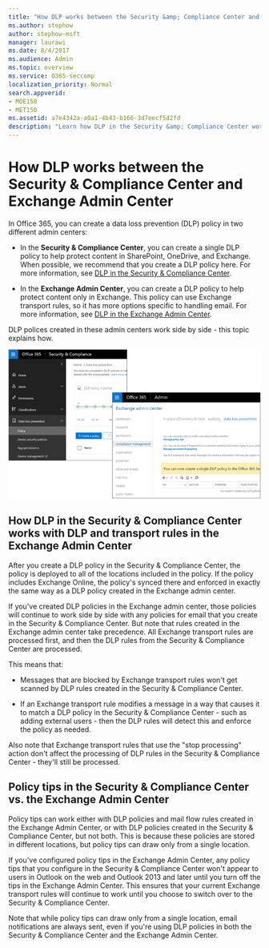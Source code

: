 ```yaml
---
title: "How DLP works between the Security &amp; Compliance Center and Exchange Admin Center"
ms.author: stephow
author: stephow-msft
manager: laurawi
ms.date: 8/4/2017
ms.audience: Admin
ms.topic: overview
ms.service: O365-seccomp
localization_priority: Normal
search.appverid: 
- MOE150
- MET150
ms.assetid: a7e4342a-a0a1-4b43-b166-3d7eecf5d2fd
description: "Learn how DLP in the Security &amp; Compliance Center works with DLP and transport rules in the Exchange Admin Center."
---
```


# How DLP works between the Security &amp; Compliance Center and Exchange Admin Center

In Office 365, you can create a data loss prevention (DLP) policy in two different admin centers:
  
- In the **Security &amp; Compliance Center**, you can create a single DLP policy to help protect content in SharePoint, OneDrive, and Exchange. When possible, we recommend that you create a DLP policy here. For more information, see [DLP in the Security &amp; Compliance Center](data-loss-prevention-policies.md).
    
- In the **Exchange Admin Center**, you can create a DLP policy to help protect content only in Exchange. This policy can use Exchange transport rules, so it has more options specific to handling email. For more information, see [DLP in the Exchange Admin Center](https://go.microsoft.com/fwlink/?linkid=852311).
    
DLP polices created in these admin centers work side by side - this topic explains how.
  
![DLP pages in Security and Compliance Center and Exchange Admin Center](media/d3eaa7e7-3b16-457b-bd9c-26707f7b584f.png)
  
## How DLP in the Security &amp; Compliance Center works with DLP and transport rules in the Exchange Admin Center

After you create a DLP policy in the Security &amp; Compliance Center, the policy is deployed to all of the locations included in the policy. If the policy includes Exchange Online, the policy's synced there and enforced in exactly the same way as a DLP policy created in the Exchange admin center. 
  
If you've created DLP policies in the Exchange admin center, those policies will continue to work side by side with any policies for email that you create in the Security &amp; Compliance Center. But note that rules created in the Exchange admin center take precedence. All Exchange transport rules are processed first, and then the DLP rules from the Security &amp; Compliance Center are processed.
  
This means that:
  
- Messages that are blocked by Exchange transport rules won't get scanned by DLP rules created in the Security &amp; Compliance Center.
    
- If an Exchange transport rule modifies a message in a way that causes it to match a DLP policy in the Security &amp; Compliance Center - such as adding external users - then the DLP rules will detect this and enforce the policy as needed.
    
Also note that Exchange transport rules that use the "stop processing" action don't affect the processing of DLP rules in the Security &amp; Compliance Center - they'll still be processed.
  
## Policy tips in the Security &amp; Compliance Center vs. the Exchange Admin Center

Policy tips can work either with DLP policies and mail flow rules created in the Exchange Admin Center, or with DLP policies created in the Security &amp; Compliance Center, but not both. This is because these policies are stored in different locations, but policy tips can draw only from a single location.
  
If you've configured policy tips in the Exchange Admin Center, any policy tips that you configure in the Security &amp; Compliance Center won't appear to users in Outlook on the web and Outlook 2013 and later until you turn off the tips in the Exchange Admin Center. This ensures that your current Exchange transport rules will continue to work until you choose to switch over to the Security &amp; Compliance Center.
  
Note that while policy tips can draw only from a single location, email notifications are always sent, even if you're using DLP policies in both the Security &amp; Compliance Center and the Exchange Admin Center.
  

